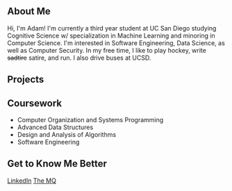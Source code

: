 ## **About Me**
Hi, I'm Adam! I'm currently a third year student at UC San Diego studying Cognitive Science w/ specialization in Machine Learning and minoring in Computer Science. I'm interested in Software Engineering, Data Science, as well as Computer Security. In my free time, I like to play hockey, write ~~sadtire~~ satire, and run. I also drive buses at UCSD.

## **Projects**


## **Coursework**
- Computer Organization and Systems Programming
- Advanced Data Structures
- Design and Analysis of Algorithms
- Software Engineering

## **Get to Know Me Better**
[LinkedIn](https://www.linkedin.com/in/adam-yoshinaga-744914154/)
[The MQ](http://themq.org/author/ayoshinaga/)




